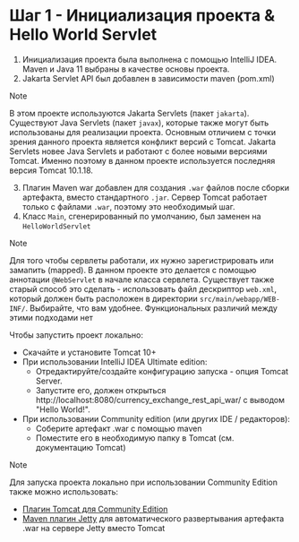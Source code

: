 # Шаг 1 - Инициализация проекта & Hello World Servlet

1. Инициализация проекта была выполнена с помощью IntelliJ IDEA. Maven и Java 11 выбраны в качестве основы проекта.
2. Jakarta Servlet API был добавлен в зависимости maven (pom.xml)

> [!NOTE]
> В этом проекте используются Jakarta Servlets (пакет `jakarta`).
> Существуют Java Servlets (пакет `javax`), которые также могут быть использованы для реализации проекта.
> Основным отличием с точки зрения данного проекта является конфликт версий с Tomcat.
> Jakarta Servlets новее Java Servlets и работают с более новыми версиями Tomcat.
> Именно поэтому в данном проекте используется последняя версия Tomcat 10.1.18.

3. Плагин Maven war добавлен для создания `.war` файлов после сборки артефакта, вместо
   стандартного `.jar`. Сервер Tomcat
   работает только с файлами `.war`, поэтому это необходимый шаг.
4. Класс `Main`, сгенерированный по умолчанию, был заменен на `HelloWorldServlet`

> [!NOTE]
> Для того чтобы сервлеты работали, их нужно зарегистрировать или замапить (mapped).
> В данном проекте это делается с помощью аннотации `@WebServlet` в начале класса сервлета.
> Существует также старый способ это сделать - использовать файл дескриптор `web.xml`, который должен быть расположен в
> директории `src/main/webapp/WEB-INF/`.
> Выбирайте, что вам удобнее. Функциональных различий между этими подходами нет

Чтобы запустить проект локально:

- Скачайте и установите Tomcat 10+
- При использовании IntelliJ IDEA Ultimate edition:
    - Отредактируйте/создайте конфигурацию запуска - опция Tomcat Server.
    - Запустите его, должен открыться http://localhost:8080/currency_exchange_rest_api_war/ с выводом "Hello World!".
- При использовании Community edition (или других IDE / редакторов):
    - Соберите артефакт .war с помощью maven
    - Поместите его в необходимую папку в Tomcat (см. документацию Tomcat)

> [!NOTE]
> Для запуска проекта локально при использовании Community Edition также можно использовать:
> - [Плагин Tomcat для Community Edition](https://plugins.jetbrains.com/plugin/9492-smart-tomcat)
> - [Maven плагин Jetty](https://mvnrepository.com/artifact/org.eclipse.jetty/jetty-maven-plugin) для автоматического развертывания артефакта .war на сервере Jetty вместо Tomcat